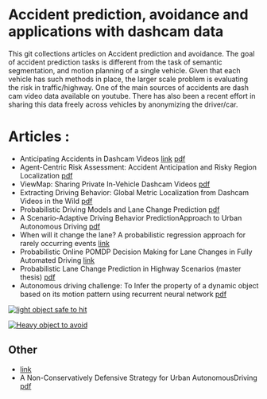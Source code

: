 # Accident prediction, avoidance and applications with dashcam data
This git collections articles on Accident prediction and avoidance. The goal of accident prediction tasks is different from the task of semantic segmentation, and motion planning of a single vehicle. Given that each vehicle has such methods in place, the larger scale problem is evaluating the risk in traffic/highway. One of the main sources of accidents are dash cam video data available on youtube. There has also been a recent effort in sharing this data freely across vehicles by anonymizing the driver/car.

# Articles : 
- Anticipating Accidents in Dashcam Videos [link](http://aliensunmin.github.io/project/dashcam/) [pdf](https://drive.google.com/file/d/0ByuDEGFYmWsbNkVxcUxhdDRVRkU/view)
- Agent-Centric Risk Assessment: Accident Anticipation and Risky Region Localization [pdf](https://arxiv.org/abs/1705.06560)
- ViewMap: Sharing Private In-Vehicle Dashcam Videos [pdf](https://www.usenix.org/system/files/conference/nsdi17/nsdi17-kim-minho.pdf)
- Extracting Driving Behavior: Global Metric Localization from Dashcam Videos in the Wild [pdf](https://drive.google.com/file/d/0BwnNpEkbccm_OEJoWUhGTl8xZzg/view)
- Probabilistic Driving Models and Lane Change Prediction [pdf](https://pdfs.semanticscholar.org/8828/9c2693bed59377a58a9b964e10fa44b66172.pdf?_ga=2.262875081.494785159.1499726914-715348362.1490227835)
- A Scenario-Adaptive Driving Behavior PredictionApproach to Urban Autonomous Driving [pdf](www.mdpi.com/2076-3417/7/4/426/pdf)
- When will it change the lane? A probabilistic regression approach for rarely occurring events [link](http://ieeexplore.ieee.org/document/7225907/)
- Probabilistic Online POMDP Decision Making for Lane Changes in Fully Automated Driving [link](https://www.ifr.ing.tu-bs.de/static/files/forschung/papers/download_pdf.php?id=739)
- Probabilistic Lane Change Prediction in Highway Scenarios (master thesis) [pdf](http://www.diva-portal.org/smash/get/diva2:450863/ATTACHMENT01)
- Autonomous driving challenge: To Infer the property of a dynamic object based on its motion pattern using recurrent neural network [pdf](https://arxiv.org/abs/1609.00361)

[![light object safe to hit](http://img.youtube.com/vi/bIm-ffb-SKs/0.jpg)](https://www.youtube.com/watch?v=bIm-ffb-SKs "light object safe to hit")


[![Heavy object to avoid](http://img.youtube.com/vi/dByja-adlDY/0.jpg)](https://www.youtube.com/watch?v=dByja-adlDY&feature=youtu.be&t=24 "Heavy object to avoid")



## Other
- [link](https://www.hindawi.com/journals/ijvt/2016/6952791/)
- A Non-Conservatively Defensive Strategy for Urban AutonomousDriving [pdf](http://www.me.berkeley.edu/~cliu/files/itsc16.pdf)
